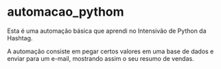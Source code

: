 # automacao_pythom

Esta é uma automação básica que aprendi no Intensivão de Python da Hashtag.

A automação consiste em pegar certos valores em uma base de dados e enviar para um e-mail, mostrando assim o seu resumo de vendas.   
